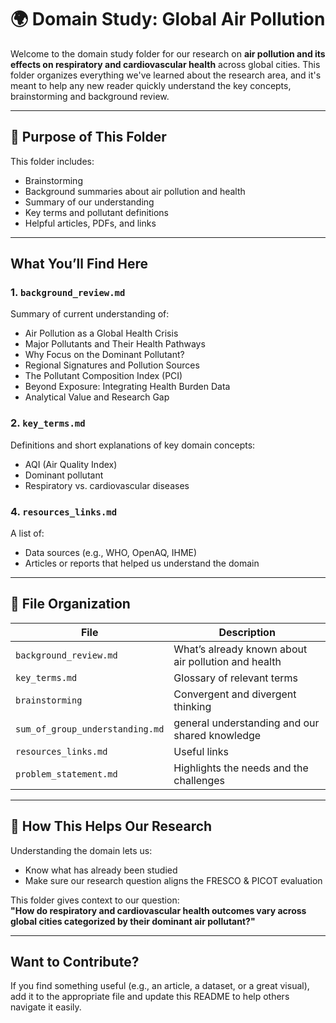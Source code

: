 # 🌍 Domain Study: Global Air Pollution

Welcome to the domain study folder for our research on **air pollution and its
 effects on respiratory and cardiovascular health** across global cities. This
 folder organizes everything we've learned about the research area, and it's
 meant to help any new reader quickly understand the key concepts, brainstorming
and background review.

---

## 📌 Purpose of This Folder

This folder includes:

- Brainstorming
- Background summaries about air pollution and health
- Summary of our understanding
- Key terms and pollutant definitions
- Helpful articles, PDFs, and links

---

## What You’ll Find Here

### 1. `background_review.md`

Summary of current understanding of:

- Air Pollution as a Global Health Crisis
- Major Pollutants and Their Health Pathways
- Why Focus on the Dominant Pollutant?
- Regional Signatures and Pollution Sources
- The Pollutant Composition Index (PCI)
- Beyond Exposure: Integrating Health Burden Data
- Analytical Value and Research Gap

### 2. `key_terms.md`

Definitions and short explanations of key domain concepts:

- AQI (Air Quality Index)
- Dominant pollutant
- Respiratory vs. cardiovascular diseases

### 4. `resources_links.md`

A list of:

- Data sources (e.g., WHO, OpenAQ, IHME)
- Articles or reports that helped us understand the domain

---

## 📂 File Organization

| File | Description |
|------|-------------|
| `background_review.md` | What’s already known about air pollution and health |
| `key_terms.md` | Glossary of relevant terms |
| `brainstorming` | Convergent and divergent thinking |
|`sum_of_group_understanding.md`| general understanding and our shared knowledge|
| `resources_links.md` | Useful links |
| `problem_statement.md` | Highlights the needs and the challenges |

---

## 📌 How This Helps Our Research

Understanding the domain lets us:

- Know what has already been studied
- Make sure our research question aligns the FRESCO & PICOT evaluation

This folder gives context to our question:  
**"How do respiratory and cardiovascular health outcomes vary across global cities
 categorized by their dominant air pollutant?"**

---

## Want to Contribute?

If you find something useful (e.g., an article, a dataset, or a great visual),
add it to the appropriate file and update this README to help others navigate it
easily.
